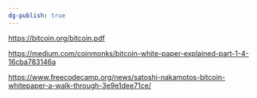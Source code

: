 ```yaml
---
dg-publish: true
---
```



https://bitcoin.org/bitcoin.pdf

https://medium.com/coinmonks/bitcoin-white-paper-explained-part-1-4-16cba783146a

https://www.freecodecamp.org/news/satoshi-nakamotos-bitcoin-whitepaper-a-walk-through-3e9e1dee71ce/